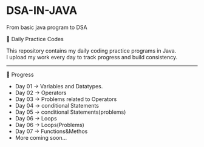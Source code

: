 # DSA-IN-JAVA
From basic java program to DSA

 🚀 Daily Practice Codes

This repository contains my daily coding practice programs in Java.  
I upload my work every day to track progress and build consistency.  

---

📅 Progress

- Day 01 → Variables and Datatypes.
- Day 02 → Operators
- Day 03 → Problems related to Operators
- Day 04 → conditional Statements
- Day 05 → conditional Statements(problems)
- Day 06 → Loops
- Day 06 → Loops(Problems)
- Day 07 → Functions&Methos
- More coming soon...

